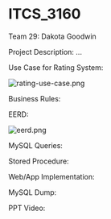 # ITCS_3160

Team 29: Dakota Goodwin
  
Project Description: ...


Use Case for Rating System:

![rating-use-case.png](https://raw.githubusercontent.com/dgoodw11/ITCS_3160-052/main/images/rating-use-case.png)


Business Rules:


EERD: 

![eerd.png](https://raw.githubusercontent.com/dgoodw11/ITCS_3160-052/main/images/eerd.png)


MySQL Queries:


Stored Procedure:


Web/App Implementation:


MySQL Dump:


PPT Video:
